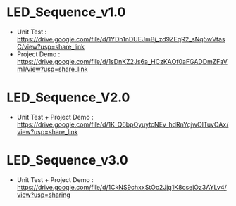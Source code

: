 # LED_Sequence_v1.0

-  Unit Test    :   https://drive.google.com/file/d/1YDh1nDUEJmBj_zd9ZEqR2_sNq5wVtasC/view?usp=share_link
-  Project Demo :   https://drive.google.com/file/d/1sDnKZ2Js6a_HCzKAOf0aFGADDmZFaVm1/view?usp=share_link
    
# LED_Sequence_V2.0
- Unit Test + Project Demo : https://drive.google.com/file/d/1K_Q6bpOyuytcNEv_hdRnYqjwOlTuvOAx/view?usp=share_link

# LED_Sequence_v3.0
- Unit Test + Project Demo : https://drive.google.com/file/d/1CkNS9chxxStOc2Jjg1K8csejOz3AYLv4/view?usp=sharing
